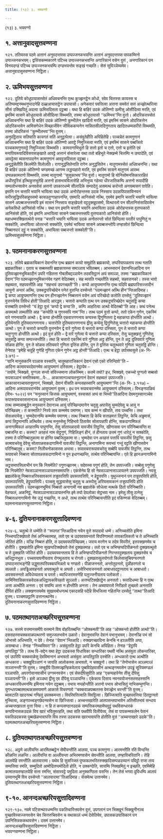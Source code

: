 ```yaml
---
title: (१३) ३. भयवग्गो

---
```

(१३) ३. भयवग्गो  


## १. अत्तानुवादसुत्तवण्णना

१२१. ततियस्स पठमे अत्तानं अनुवदन्तस्स उप्पज्जनकभयन्ति अत्तानं अनुवदन्तस्स पापकम्मिनो उप्पज्जनकभयम्। द्वत्तिंसकम्मकारणे पटिच्च उप्पज्जनकभयन्ति अगारिकानं वसेन वुत्तं , अनगारिकानं पन विनयदण्डं पटिच्च उप्पज्जनकभयम्पि दण्डभयन्तेव सङ्खं गच्छति। सेसं सुविञ्ञेय्यमेव।  
अत्तानुवादसुत्तवण्णना निट्ठिता।  


## २. ऊमिभयसुत्तवण्णना

१२२. दुतिये कोधूपायासस्सेतं अधिवचनन्ति एत्थ कुज्झनट्ठेन कोधो, स्वेव चित्तस्स कायस्स च अतिप्पमद्दनमथनुप्पादनेहि दळ्हआयासट्ठेन उपायासो। अनेकवारं पवत्तित्वा अत्तना समवेतं सत्तं अज्झोत्थरित्वा सीसं उक्खिपितुं अदत्वा ऊमिसदिसता दट्ठब्बा। यथा हि बाहिरं उदकं ओतिण्णो ऊमीसु ओसीदित्वा मरति, एवं इमस्मिं सासने कोधूपायासे ओसीदित्वा विब्भमति, तस्मा कोधूपायासो ‘‘ऊमिभय’’न्ति वुत्तो। ओदरिकत्तस्सेतं अधिवचनन्ति यथा हि बाहिरं उदकं ओतिण्णो कुम्भीलेन खादितो मरति, एवं इमस्मिं सासने ओदरिकत्तेन ओदरिकभावेन आमिसगेधेन मिच्छाजीवेन जीविककप्पनेन नासितसीलादिगुणताय खादितधम्मसरीरो विब्भमति, तस्मा ओदरिकत्तं ‘‘कुम्भीलभय’’न्ति वुत्तम्।  
अनुपट्ठिताय सतियाति कायगतं सतिं अनुट्ठापेत्वा। असंवुतेहीति अपिहितेहि। पञ्चन्नेतं कामगुणानं अधिवचनन्ति यथा हि बाहिरं उदकं ओतिण्णो आवट्टे निमुज्जित्वा मरति, एवं इमस्मिं सासने पब्बजितो पञ्चकामगुणावट्टे निमुज्जित्वा विब्भमति। कामरागाभिभूतो हि सत्तो इतो च एत्तो, एत्तो च इतोति एवं मनापियरूपादिविसयसङ्खाते आवट्टे अत्तानं संसारेत्वा यथा ततो बहिभूते नेक्खम्मे चित्तम्पि न उप्पादेति, एवं आवट्टेत्वा ब्यसनापादनेन कामगुणानं आवट्टसदिसता दट्ठब्बा।  
अनुद्धंसेतीति किलमेति विलोलति। रागानुद्धंसितेनाति रागेन अनुद्धंसितेन। मातुगामस्सेतं अधिवचनन्ति। यथा हि बाहिरं उदकं ओतिण्णो चण्डमच्छं आगम्म लद्धप्पहारो मरति, एवं इमस्मिं सासने मातुगामं आरब्भ उप्पन्नकामरागो विब्भमति, तस्मा मातुगामो ‘‘सुसुकाभय’’न्ति वुत्तो। मातुगामो हि योनिसोमनसिकाररहितं अधीरपुरिसं इत्थिकुत्तभूतेहि अत्तनो हासभावविलासेहि अभिभुय्य गहेत्वा धीरजातिकम्पि अत्तनो रूपादीहि सम्पलोभनवसेन अनवसेसं अत्तनो उपकारधम्मे सीलादिके सम्पादेतुं असमत्थं करोन्तो अनयब्यसनं पापेति।  
इमानि पन चत्तारि भयानि भायित्वा यथा उदकं अनोरोहन्तस्स उदकं निस्साय उदकपिपासाविनयनं सरीरसुद्धिपरिळाहूपसमो कायउतुग्गाहापनन्ति, एवमादि आनिसंसो नत्थि, एवमेवं इमानि चत्तारि भयानि भायित्वा सासने अपब्बजन्तस्सपि इमं सासनं निस्साय सङ्खेपतो वट्टदुक्खूपसमो, वित्थारतो पन सीलानिसंसादिवसेन अनेकविधो आनिसंसो नत्थि। यथा पन इमानि चत्तारि भयानि अभायित्वा उदकं ओरोहन्तस्स वुत्तप्पकारो आनिसंसो होति, एवं इमानि अभायित्वा सासने पब्बजन्तस्सपि वुत्तप्पकारो आनिसंसो होति। महाधम्मरक्खितत्थेरो पनाह ‘‘चत्तारि भयानि भायित्वा उदकं अनोतरन्तो सोतं छिन्दित्वा परतीरं पापुणितुं न सक्कोति, अभायित्वा ओतरन्तो सक्कोति, एवमेवं भायित्वा सासने अपब्बजन्तोपि तण्हासोतं छिन्दित्वा निब्बानपारं दट्ठुं न सक्कोति, अभायित्वा पब्बजन्तो सक्कोती’’ति।  
ऊमिभयसुत्तवण्णना निट्ठिता।  


## ३. पठमनानाकरणसुत्तवण्णना

१२३. ततिये ब्रह्मकायिकानं देवानन्ति एत्थ ब्रह्मानं कायो समूहोति ब्रह्मकायो, तप्परियापन्नताय तत्थ गताति ब्रह्मकायिका। एताय च सब्बस्सपि ब्रह्मकायस्स समञ्ञाय भवितब्बम्। आभस्सरानं देवानन्तिआदिना पन दुतियज्झानभूमिकादीनं उपरि गहितत्ता गोबलीबद्दञ्ञायेन तदवसिट्ठानं अयं समञ्ञा, तस्मा ‘‘ब्रह्मकायिकानं देवान’’न्ति पठमज्झानभूमिकानंयेव गहणं वेदितब्बम्। सह ब्ययति गच्छतीति सहब्यो, सहवत्तनको। तस्स भावो सहब्यता, सहपवत्तीति आह ‘‘सहभावं उपगच्छती’’ति। कप्पो आयुप्पमाणन्ति एत्थ यदिपि ब्रह्मपारिसज्जादीनं आयुनो अन्तरं अत्थि, उक्कट्ठपरिच्छेदेन पनेतं वुत्तन्ति दस्सेन्तो ‘‘पठमज्झानं अत्थि हीन’’न्तिआदिमाह।  
द्वे कप्पा आयुप्पमाणन्ति एत्थ पन हीनज्झानेन निब्बत्तानं वसेन अयं परिच्छेदो कतोति दस्सेतुं ‘‘दुतियज्झानं वुत्तनयेनेव तिविधं होती’’तिआदि आरद्धम्। चत्तारो कप्पाति एत्थ पन उक्कट्ठपरिच्छेदेन चतुसट्ठि कप्पा वत्तब्बाति दस्सेन्तो ‘‘यं हेट्ठा वुत्तं ‘कप्पो द्वे कप्पा’ति , कम्पि आहरित्वा अत्थो वेदितब्बो’’ति आह। कथं पनेत्थ अयमत्थो लब्भतीति आह ‘‘कप्पोति च गुणस्सपि नाम’’न्ति। तत्थ पठमं वुत्तो कप्पो, ततो एकेन गुणेन, एकस्मिं वारे गणनायाति अत्थो। द्वे कप्पा होन्तीति एकवारगणनाय कप्पस्स द्विगुणितत्ता द्वे महाकप्पा होन्तीति अत्थो। दुतियेनाति दुतियवारगणनाय। चत्तारोति दुतियवारगणनाय द्वीसु कप्पेसु द्विगुणितेसु चत्तारो महाकप्पा होन्तीति अत्थो। पुन ते चत्तारो कप्पाति वुत्तनयेन द्वे वारे गुणेत्वा ये चत्तारो कप्पा दस्सिता, पुन ते चत्तारो कप्पा चतुग्गुणा होन्तीति अत्थो। इदं वुत्तं होति – द्वे वारे गुणेत्वा ये चत्तारो कप्पा दस्सिता, तेसु चतुक्खत्तुं गुणितेसु चतुसट्ठि कप्पा सम्पज्जन्तीति। तथा हि चत्तारो एकस्मिं वारे गुणिता अट्ठ होन्ति, पुन ते अट्ठ दुतियवारे गुणिता सोळस होन्ति, पुन ते सोळस ततियवारे गुणिता द्वत्तिंस होन्ति, पुन ते द्वत्तिंस चतुत्थवारे गुणिता चतुसट्ठि होन्ति। तेनेवाह ‘‘इमेहि चतूहि गुणेहि गुणिता एकेन गुणेन अट्ठ होन्ती’’तिआदि। एत्थ च हेट्ठा उपोसथसुत्ते (अ॰ नि॰ ३.७१) –  
‘‘यानि मानुसकानि पञ्ञास वस्सानि, चातुमहाराजिकानं देवानं एसो एको रत्तिन्दिवो’’ति –  
आदिना कामावचरदेवानमेव आयुप्पमाणं दस्सितम्। हेट्ठायेव –  
‘‘तयोमे, भिक्खवे, पुग्गला सन्तो संविज्जमाना लोकस्मिम्। कतमे तयो? इध, भिक्खवे, एकच्चो पुग्गलो सब्बसो रूपसञ्ञानं समतिक्कमा…पे॰… आकासानञ्चायतनूपगानं देवानं सहब्यतं उपपज्जति। आकासानञ्चायतनूपगानं, भिक्खवे, देवानं वीसति कप्पसहस्सानि आयुप्पमाण’’न्ति (अ॰ नि॰ ३.११७) –  
आदिना अरूपावचरानंयेव आयुप्पमाणं वुत्तम्। इध पन रूपावचरानमेव आयुप्पमाणं दस्सितम्। विभङ्गपाळियं (विभ॰ १०२२) पन ‘‘मनुस्सानं कित्तकं आयुप्पमाणं, वस्ससतं अप्पं वा भिय्यो’’तिआदिना देवमनुस्सानञ्चेव रूपारूपावचरसत्तानञ्च आयुप्पमाणं दस्सितम्।  
तत्थ सम्मासम्बुद्धेन मनुस्सानं देवानञ्च आयुं परिच्छिन्दमानेन चतूसु अपायेसु भुम्मदेवेसु च आयु न परिच्छिन्नम्। तं कस्माति? निरये ताव कम्ममेव पमाणम्। याव कम्मं न खीयति, ताव पच्चन्ति। तथा सेसअपायेसु। भुम्मदेवानम्पि कम्ममेव पमाणम्। तत्थ निब्बत्ता हि केचि सत्ताहमत्तं तिट्ठन्ति, केचि अड्ढमासं, कप्पं तिट्ठमानापि अत्थियेव। तत्थ मनुस्सेसु गिहिभावे ठितायेव सोतापन्नापि होन्ति, सकदागामिफलं अनागामिफलं अरहत्तम्पि पापुणन्ति, तेसु सोतापन्नादयो यावजीवं तिट्ठन्ति, खीणासवा पन परिनिब्बायन्ति वा पब्बजन्ति वा। कस्मा? अरहत्तं नाम सेट्ठगुणं, गिहिलिङ्गं हीनं, तं हीनताय उत्तमं गुणं धारेतुं न सक्कोति, तस्मा ते परिनिब्बातुकामा वा होन्ति पब्बजितुकामा वा। भुम्मदेवा पन अरहत्तं पत्तापि यावजीवं तिट्ठन्ति, छसु कामावचरेसु देवेसु सोतापन्नसकदागामिनो यावजीवं तिट्ठन्ति, अनागामिना रूपभवं गन्तुं वट्टति खीणासवेन परिनिब्बातुम्। कस्मा? निलीयनोकासस्स अभावा। रूपावचरारूपावचरेसु सब्बेपि यावजीवं तिट्ठन्ति, तत्थ रूपावचरे निब्बत्ता सोतापन्नसकदागामिनो न पुन इधागच्छन्ति, तत्थेव परिनिब्बायन्ति। एते हि झानअनागामिनो नाम।  
अट्ठसमापत्तिलाभीनं पन किं नियमेति? पगुणज्झानम्। यदेवस्स पगुणं होति, तेन उपपज्जति। सब्बेसु पगुणेसु किं नियमेति? नेवसञ्ञानासञ्ञायतनसमापत्ति। एकंसेनेव हि सो नेवसञ्ञानासञ्ञायतने उपपज्जति। नवसु ब्रह्मलोकेसु निब्बत्तअरियसावकानं तत्रूपपत्तिपि उपरूपपत्तिपि, न हेट्ठूपपत्ति। पुथुज्जनानं पन तत्रूपपत्तिपि होति, उपरूपपत्तिपि, हेट्ठूपपत्तिपि। पञ्चसु सुद्धावासेसु चतूसु च अरूपेसु अरियसावकानं तत्रूपपत्तिपि होति उपरूपपत्तिपि। पठमज्झानभूमियं निब्बत्तो अनागामी नव ब्रह्मलोके सोधेत्वा मत्थके ठितो परिनिब्बाति। वेहप्फलं, अकनिट्ठं, नेवसञ्ञानासञ्ञायतनन्ति इमे तयो देवलोका सेट्ठभवा नाम। इमेसु तीसु ठानेसु निब्बत्तअनागामिनो नेव उद्धं गच्छन्ति, न अधो, तत्थ तत्थेव परिनिब्बायन्तीति इदं पकिण्णकं वेदितब्बम्।  
पठमनानाकरणसुत्तवण्णना निट्ठिता।  


## ४-६. दुतियनानाकरणसुत्तादिवण्णना

१२४-६. चतुत्थे ते धम्मेति ते ‘‘रूपगत’’न्तिआदिना नयेन वुत्ते रूपादयो धम्मे। अनिच्चतोति इमिना निच्चप्पटिक्खेपतो तेसं अनिच्चतमाह, ततो एव च उदयवयवन्ततो विपरिणामतो तावकालिकतो च ते अनिच्चाति जोतितं होति। यञ्हि निब्बत्तं होति, तं उदयवयपरिच्छिन्नम्। जराय मरणेन च तदेव विपरीतं, इत्तरक्खणमेव च होतीति। दुक्खतोति इमिना सुखप्पटिक्खेपतो तेसं दुक्खतमाह। ततो एव च अभिण्हप्पटिपीळनतो दुक्खवत्थुतो च ते दुक्खाति जोतितं होति। उदयवयवन्तताय हि ते अभिण्हप्पटिपीळनतो निरन्तरदुक्खताय दुक्खस्सेव च अधिट्ठानभूता। पच्चययापनीयताय रोगमूलताय च रोगतो। दुक्खतासूलयोगतो किलेसासुचिपग्घरणतो उप्पादजराभङ्गेहि उद्धुमातपरिपक्कपभिन्नतो च गण्डतो। पीळाजननतो, अन्तोतुदनतो, दुन्नीहरणतो च सल्लतो। अवड्ढिआवहनतो अघवत्थुतो च अघतो। असेरिभावजननतो आबाधपदट्ठानताय च आबाधतो। अवसवत्तनतो अविधेय्यताय च परतो। ब्याधिजरामरणेहि पलुज्जनीयताय पलोकतो। सामिनिवासिकारकवेदकअधिट्ठायकविरहतो सुञ्ञतो। अत्तप्पटिक्खेपट्ठेन अनत्ततो। रूपादिधम्मा हि न एत्थ अत्ता अत्थीति अनत्ता। एवं सयम्पि अत्ता न होन्तीति अनत्ता। तेन अब्यापारतो निरीहतो तुच्छतो अनत्ताति दीपितं होति। लक्खणत्तयमेव सुखावबोधनत्थं एकादसहि पदेहि विभजित्वा गहितन्ति दस्सेतुं ‘‘तत्था’’तिआदि वुत्तम्। पञ्चमछट्ठानि उत्तानत्थानेव।  
दुतियनानाकरणसुत्तादिवण्णना निट्ठिता।  


## ७. पठमतथागतअच्छरियसुत्तवण्णना

१२७. सत्तमे वत्तमानसमीपे वत्तमाने विय वोहरितब्बन्ति ‘‘ओक्कमती’’ति आह ‘‘ओक्कन्तो होतीति अत्थो’’ति। दससहस्सचक्कवाळपत्थरणो समुज्जलभावेन उळारो। देवानुभावन्ति देवानं पभानुभावम्। देवानञ्हि पभं सो ओभासो अधिभवति, न देवे। तेनाह ‘‘देवान’’न्तिआदि। रुक्खगच्छादिना केनचि न हञ्ञतीति अघा, असम्बाधा। तेनाह ‘‘निच्चविवरा’’ति। असंवुताति हेट्ठा उपरि केनचि अपिहिता। तेनाह ‘‘हेट्ठापि अप्पतिट्ठा’’ति। तत्थ पि-सद्देन यथा हेट्ठा उदकस्स पिधायिका सन्धारिका पथवी नत्थि असंवुता लोकन्तरिका, एवं उपरिपि चक्कवाळेसु देवविमानानं अभावतो असंवुता अप्पतिट्ठाति दस्सेति। अन्धकारो एत्थ अत्थीति अन्धकारा। चक्खुविञ्ञाणं न जायति आलोकस्स अभावतो, न चक्खुनो। तथा हि ‘‘तेनोभासेन अञ्ञमञ्ञं सञ्जानन्ती’’ति वुत्तम्। जम्बुदीपे ठितमज्झन्हिकवेलाय पुब्बविदेहवासीनं अत्थङ्गमवसेन उपड्ढं सूरियमण्डलं पञ्ञायति, अपरगोयानवासीनं उग्गमनवसेन। एवं सेसदीपेसुपीति आह ‘‘एकप्पहारेनेव तीसु दीपेसु पञ्ञायन्ती’’ति। इतो अञ्ञथा द्वीसु एव दीपेसु पञ्ञायन्ति। एकेकाय दिसाय नवनवयोजनसतसहस्सानि अन्धकारविधमनम्पि इमिनाव नयेन दट्ठब्बम्। पभाय नप्पहोन्तीति अत्तनो पभाय ओभासितुं नाभिसम्भुणन्ति। युगन्धरपब्बतमत्थकसमप्पमाणे आकासे विचरणतो ‘‘चक्कवाळपब्बतस्स वेमज्झेन चरन्ती’’ति वुत्तम्।  
ब्यावटाति खादनत्थं गण्हितुं उपक्कमन्ता। विपरिवत्तित्वाति विवट्टित्वा। छिज्जित्वाति मुच्छापवत्तिया ठितट्ठानतो मुच्चित्वा, अङ्गपच्चङ्गछेदनवसेन वा छिज्जित्वा। अच्चन्तखारेति आतपसन्तपाभावेन अतिसीतभावं सन्धाय अच्चन्तखारता वुत्ता सिया। न हि तं कप्पसण्ठानउदकं सम्पत्तिकरमहामेघवुट्ठं पथविसन्धारकं कप्पविनासकउदकं विय खारं भवितुमरहति, तथा सति पथवीपि विलीयेय्य, तेसं वा पापकम्मफलेन पेतानं पकतिउदकस्स पुब्बखेळभावापत्ति विय तस्स उदकस्स खारभावापत्ति होतीति वुत्तं ‘‘अच्चन्तखारे उदके’’ति।  
पठमतथागतअच्छरियसुत्तवण्णना निट्ठिता।  


## ८. दुतियतथागतअच्छरियसुत्तवण्णना

१२८. अट्ठमे आलीयन्ति आरमितब्बट्ठेन सेवीयन्तीति आलया, पञ्च कामगुणा। आरमन्तीति रतिं विन्दन्ति कीळन्ति लळन्ति। आलीयन्ति वा अल्लीयन्ता अभिरमणवसेन सेवन्तीति आलया, तण्हाविचरितानि। तेहि आलयेहि रमन्तीति आलयारामा। यथेव हि सुसज्जितं पुप्फफलभरितरुक्खादिसम्पन्नउय्यानं पविट्ठो राजा ताय सम्पत्तिया रमति, सम्मुदितो आमोदितप्पमोदितो होति, न उक्कण्ठेति, सायम्पि निक्खमितुं न इच्छति, एवमिमेहि कामालयतण्हालयेहि सत्ता रमन्ति, संसारवट्टे पमुदिता अनुक्कण्ठिता वसन्ति। तेन तेसं भगवा दुविधम्पि आलयं उय्यानभूमिं विय दस्सेन्तो ‘‘आलयारामा’’तिआदिमाह। सेसमेत्थ उत्तानमेव।  
दुतियतथागतअच्छरियसुत्तवण्णना निट्ठिता।  


## ९-१०. आनन्दअच्छरियसुत्तादिवण्णना

१२९-१३०. नवमे पटिसन्थारधम्मन्ति पकतिचारित्तवसेन वुत्तं, उपगतानं पन भिक्खूनं भिक्खुनीनञ्च पुच्छाविस्सज्जनवसेन चेव चित्तरुचिवसेन च यथाकालं धम्मं देसेतियेव, उपासकउपासिकानं पन उपनिसिन्नककथावसेन। दसमं उत्तानमेव।  
आनन्दअच्छरियसुत्तादिवण्णना निट्ठिता।  
भयवग्गवण्णना निट्ठिता।  